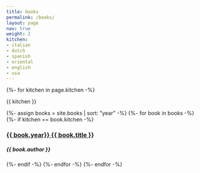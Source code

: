 ```yaml
---
title: books
permalink: /books/
layout: page
nav: true
weight: 2
kitchen: 
- italian
- dutch
- spanish
- oriental
- english
- usa
---
```

<div class="books">
{%- for kitchen in page.kitchen -%}
    <p class="kitchen-title">{{ kitchen }}</p>
    {%- assign books = site.books | sort: "year" -%}
    {%- for book in books -%}
        {%- if kitchen == book.kitchen -%}
        <div class="book">
        <a href="{{ book.url }}">
            <h3>
                <span>{{ book.year}}</span> {{ book.title }}
            </h3> 
        </a>        
            <div class="credits">
                <h5>{{ book.author }}</h5>
            </div>        
        </div>
        {%- endif -%}
    {%- endfor -%}
{%- endfor -%}
</div>